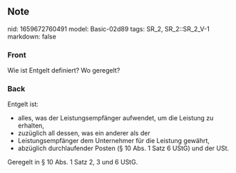 ## Note
nid: 1659672760491
model: Basic-02d89
tags: SR_2, SR_2::SR_2_V-1
markdown: false

### Front
Wie ist Entgelt definiert? Wo geregelt?

### Back
Entgelt ist:
<ul><li>alles, was der Leistungsempfänger aufwendet, um die Leistung zu erhalten,</li><li>zuzüglich all dessen, was ein anderer als der</li><li>Leistungsempfänger dem Unternehmer für die Leistung gewährt,</li><li>abzüglich durchlaufender Posten (§ 10 Abs. 1 Satz 6 UStG) und der USt.</li></ul><div>Geregelt in § 10 Abs. 1 Satz 2, 3 und 6 UStG.
</div>
